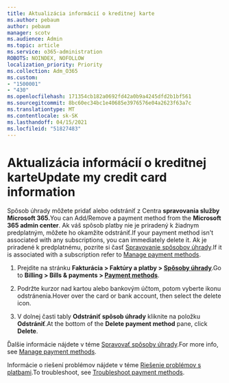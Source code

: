 ```yaml
---
title: Aktualizácia informácií o kreditnej karte
ms.author: pebaum
author: pebaum
manager: scotv
ms.audience: Admin
ms.topic: article
ms.service: o365-administration
ROBOTS: NOINDEX, NOFOLLOW
localization_priority: Priority
ms.collection: Adm_O365
ms.custom:
- "1500001"
- "430"
ms.openlocfilehash: 171354cb182a0692fd42a0b9a4245dfd2b1bf561
ms.sourcegitcommit: 8bc60ec34bc1e40685e3976576e04a2623f63a7c
ms.translationtype: MT
ms.contentlocale: sk-SK
ms.lasthandoff: 04/15/2021
ms.locfileid: "51827483"
---
```

# <a name="update-my-credit-card-information"></a><span data-ttu-id="534a4-102">Aktualizácia informácií o kreditnej karte</span><span class="sxs-lookup"><span data-stu-id="534a4-102">Update my credit card information</span></span>

<span data-ttu-id="534a4-103">Spôsob úhrady môžete pridať alebo odstrániť z Centra **spravovania služby Microsoft 365.**</span><span class="sxs-lookup"><span data-stu-id="534a4-103">You can Add/Remove a payment method from the **Microsoft 365 admin center**.</span></span> <span data-ttu-id="534a4-104">Ak váš spôsob platby nie je priradený k žiadnym predplatným, môžete ho okamžite odstrániť.</span><span class="sxs-lookup"><span data-stu-id="534a4-104">If your payment method isn't associated with any subscriptions, you can immediately delete it.</span></span> <span data-ttu-id="534a4-105">Ak je priradené k predplatnému, pozrite si časť [Spravovanie spôsobov úhrady](https://docs.microsoft.com/microsoft-365/commerce/billing-and-payments/manage-payment-methods).</span><span class="sxs-lookup"><span data-stu-id="534a4-105">If it is associated with a subscription refer to [Manage payment methods](https://docs.microsoft.com/microsoft-365/commerce/billing-and-payments/manage-payment-methods).</span></span>

1. <span data-ttu-id="534a4-106">Prejdite na stránku **Fakturácia > Faktúry a platby > [Spôsoby úhrady](https://go.microsoft.com/fwlink/p/?linkid=2018806)**.</span><span class="sxs-lookup"><span data-stu-id="534a4-106">Go to **Billing > Bills & payments > [Payment methods](https://go.microsoft.com/fwlink/p/?linkid=2018806)**.</span></span>

2. <span data-ttu-id="534a4-107">Podržte kurzor nad kartou alebo bankovým účtom, potom vyberte ikonu odstránenia.</span><span class="sxs-lookup"><span data-stu-id="534a4-107">Hover over the card or bank account, then select the delete icon.</span></span>

3. <span data-ttu-id="534a4-108">V dolnej časti tably **Odstrániť spôsob úhrady** kliknite na položku **Odstrániť**.</span><span class="sxs-lookup"><span data-stu-id="534a4-108">At the bottom of the **Delete payment method** pane, click **Delete**.</span></span>

<span data-ttu-id="534a4-109">Ďalšie informácie nájdete v téme [Spravovať spôsoby úhrady](https://docs.microsoft.com/microsoft-365/commerce/billing-and-payments/manage-payment-methods).</span><span class="sxs-lookup"><span data-stu-id="534a4-109">For more info, see [Manage payment methods](https://docs.microsoft.com/microsoft-365/commerce/billing-and-payments/manage-payment-methods).</span></span>

<span data-ttu-id="534a4-110">Informácie o riešení problémov nájdete v téme [Riešenie problémov s platbami](https://docs.microsoft.com/microsoft-365/commerce/billing-and-payments/manage-payment-methods#troubleshoot-payment-methods).</span><span class="sxs-lookup"><span data-stu-id="534a4-110">To troubleshoot, see [Troubleshoot payment methods](https://docs.microsoft.com/microsoft-365/commerce/billing-and-payments/manage-payment-methods#troubleshoot-payment-methods).</span></span>
